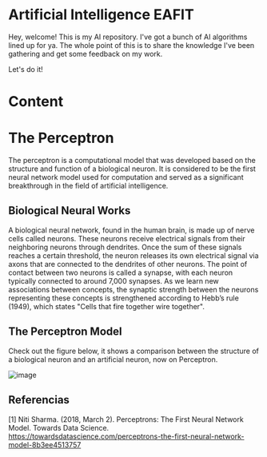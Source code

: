 # Artificial Intelligence EAFIT

Hey, welcome! This is my AI repository. I've got a bunch of AI algorithms lined up for ya. The whole point of this is to share the knowledge I've been gathering and get some feedback on my work.

Let's do it!

# Content

# The Perceptron

The perceptron is a computational model that was developed based on the structure and function of a biological neuron. It is considered to be the first neural network model used for computation and served as a significant breakthrough in the field of artificial intelligence.

## Biological Neural Works

A biological neural network, found in the human brain, is made up of nerve cells called neurons. These neurons receive electrical signals from their neighboring neurons through dendrites. Once the sum of these signals reaches a certain threshold, the neuron releases its own electrical signal via axons that are connected to the dendrites of other neurons. The point of contact between two neurons is called a synapse, with each neuron typically connected to around 7,000 synapses. As we learn new associations between concepts, the synaptic strength between the neurons representing these concepts is strengthened according to Hebb’s rule (1949), which states "Cells that fire together wire together".

## The Perceptron Model

Check out the figure below, it shows a comparison between the structure of a biological neuron and an artificial neuron, now on Perceptron. 

![image](https://user-images.githubusercontent.com/50112524/235356715-f329cd01-2b53-4e7d-bb7c-a3f993ae7acb.png)








## Referencias

[1] Niti Sharma. (2018, March 2). Perceptrons: The First Neural Network Model. Towards Data Science. https://towardsdatascience.com/perceptrons-the-first-neural-network-model-8b3ee4513757




